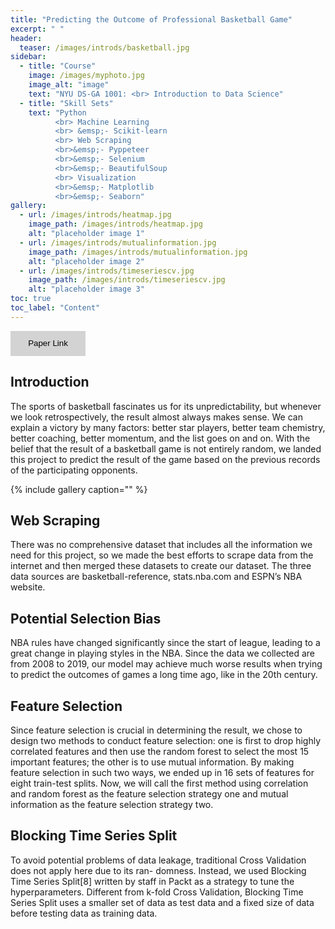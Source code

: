 ```yaml
---
title: "Predicting the Outcome of Professional Basketball Game"
excerpt: " "
header:
  teaser: /images/introds/basketball.jpg
sidebar:
  - title: "Course"
    image: /images/myphoto.jpg
    image_alt: "image"
    text: "NYU DS-GA 1001: <br> Introduction to Data Science"
  - title: "Skill Sets"
    text: "Python 
          <br> Machine Learning 
          <br> &emsp;- Scikit-learn 
          <br> Web Scraping
          <br>&emsp;- Pyppeteer
          <br>&emsp;- Selenium
          <br>&emsp;- BeautifulSoup
          <br> Visualization
          <br>&emsp;- Matplotlib
          <br>&emsp;- Seaborn"
gallery:
  - url: /images/introds/heatmap.jpg
    image_path: /images/introds/heatmap.jpg
    alt: "placeholder image 1"
  - url: /images/introds/mutualinformation.jpg
    image_path: /images/introds/mutualinformation.jpg
    alt: "placeholder image 2"
  - url: /images/introds/timeseriescv.jpg
    image_path: /images/introds/timeseriescv.jpg
    alt: "placeholder image 3"
toc: true
toc_label: "Content"
---
```




<p></p>
<button type="button" class="btn btn-secondary btn-sm" onclick=" relocate_home()" style="width:120px;height:40px;border:2px blue none;background-color:lightgrey;">Paper Link</button>

<script>
function relocate_home()
{
     location.href = "https://garylkl.github.io/pdf_files/introds_final.pdf";
} 
</script>

## Introduction

The sports of basketball fascinates us for its unpredictability, but whenever we look retrospectively, the result almost always makes sense. We can explain a victory by many factors: better star players, better team chemistry, better coaching, better momentum, and the list goes on and on. With the belief that the result of a basketball game is not entirely random, we landed this project to predict the result of the game based on the previous records of the participating opponents.

{% include gallery caption="" %}

## Web Scraping

There was no comprehensive dataset that includes all the information we need for this project, so we made the best efforts to scrape data from the internet and then merged these datasets to create our dataset. The three data sources are basketball-reference, stats.nba.com and ESPN’s NBA website.

## Potential Selection Bias

NBA rules have changed significantly since the start of league, leading to a great change in playing styles in the NBA. Since the data we collected are from 2008 to 2019, our model may achieve much worse results when trying to predict the outcomes of games a long time ago, like in the 20th century.

## Feature Selection

Since feature selection is crucial in determining the result, we chose to design two methods to conduct feature selection: one is first to drop highly correlated features and then use the random forest to select the most 15 important features; the other is to use mutual information. By making feature selection in such two ways, we ended up in 16 sets of features for eight train-test splits. Now, we will call the first method using correlation and random forest as the feature selection strategy one and mutual information as the feature selection strategy two.

## Blocking Time Series Split

To avoid potential problems of data leakage, traditional Cross Validation does not apply here due to its ran- domness. Instead, we used Blocking Time Series Split[8] written by staff in Packt as a strategy to tune the hyperparameters. Different from k-fold Cross Validation, Blocking Time Series Split uses a smaller set of data as test data and a fixed size of data before testing data as training data.